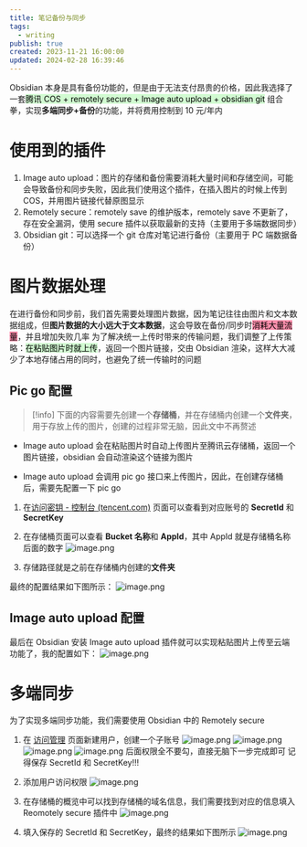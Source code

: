 ```yaml
---
title: 笔记备份与同步
tags:
  - writing
publish: true
created: 2023-11-21 16:00:00
updated: 2024-02-28 16:39:46
---
```


Obsidian 本身是具有备份功能的，但是由于无法支付昂贵的价格，因此我选择了一套<mark style="background: #BBFABBA6;">腾讯 COS + remotely secure + Image auto upload + obsidian git</mark> 组合拳，实现**多端同步+备份**的功能，并将费用控制到 10 元/年内

# 使用到的插件

1. Image auto upload：图片的存储和备份需要消耗大量时间和存储空间，可能会导致备份和同步失败，因此我们使用这个插件，在插入图片的时候上传到 COS，并用图片链接代替原图显示
2. Remotely secure：remotely save 的维护版本，remotely save 不更新了，存在安全漏洞，使用 secure 插件以获取最新的支持（主要用于多端数据同步）
3. Obsidian git：可以选择一个 git 仓库对笔记进行备份（主要用于 PC 端数据备份）

# 图片数据处理

在进行备份和同步前，我们首先需要处理图片数据，因为笔记往往由图片和文本数据组成，但**图片数据的大小远大于文本数据**，这会导致在备份/同步时<mark style="background: #FF5582A6;">消耗大量流量</mark>，并且增加失败几率
为了解决统一上传时带来的传输问题，我们调整了上传策略：<mark style="background: #BBFABBA6;">在粘贴图片时就上传</mark>，返回一个图片链接，交由 Obsidian 渲染，这样大大减少了本地存储占用的同时，也避免了统一传输时的问题

## Pic go 配置

> [!info]
> 下面的内容需要先创建一个**存储桶**，并在存储桶内创建一个**文件夹**，用于存放上传的图片，创建的过程非常无脑，因此文中不再赘述


- Image auto upload 会在粘贴图片时自动上传图片至腾讯云存储桶，返回一个图片链接，obsidian 会自动渲染这个链接为图片

- Image auto upload 会调用 pic go 接口来上传图片，因此，在创建存储桶后，需要先配置一下 pic go 

1. 在[访问密钥 - 控制台 (tencent.com)](https://console.cloud.tencent.com/cam/capi) 页面可以查看到对应账号的 **SecretId** 和 **SecretKey**

2. 在存储桶页面可以查看 **Bucket 名称**和 **AppId**，其中 AppId 就是存储桶名称后面的数字 
	![image.png](https://obsidian-pic-1258776558.cos.ap-nanjing.myqcloud.com/blog/20231121204832.png)
	
3. 存储路径就是之前在存储桶内创建的**文件夹**

最终的配置结果如下图所示：
![image.png](https://obsidian-pic-1258776558.cos.ap-nanjing.myqcloud.com/blog/20231121204328.png)

## Image auto upload 配置

最后在 Obsidian 安装 Image auto upload 插件就可以实现粘贴图片上传至云端功能了，我的配置如下：
![image.png](https://obsidian-pic-1258776558.cos.ap-nanjing.myqcloud.com/blog/20231121210013.png)
# 多端同步

为了实现多端同步功能，我们需要使用 Obsidian 中的 Remotely secure

1. 在 [访问管理](https://console.cloud.tencent.com/cam/overview) 页面新建用户，创建一个子账号
	![image.png](https://obsidian-pic-1258776558.cos.ap-nanjing.myqcloud.com/blog/20231121214223.png)
	![image.png](https://obsidian-pic-1258776558.cos.ap-nanjing.myqcloud.com/blog/20231121214327.png)
	![image.png](https://obsidian-pic-1258776558.cos.ap-nanjing.myqcloud.com/blog/20231121214353.png)
	![image.png](https://obsidian-pic-1258776558.cos.ap-nanjing.myqcloud.com/blog/20231121214403.png)
	后面权限全不要勾，直接无脑下一步完成即可
	记得保存 SecretId 和 SecretKey!!!

2. 添加用户访问权限
	![image.png](https://obsidian-pic-1258776558.cos.ap-nanjing.myqcloud.com/blog/20231121214654.png)

3. 在存储桶的概览中可以找到存储桶的域名信息，我们需要找到对应的信息填入 Reomotely secure 插件中
	![image.png](https://obsidian-pic-1258776558.cos.ap-nanjing.myqcloud.com/blog/20231121214823.png)

4. 填入保存的 SecretId 和 SecretKey，最终的结果如下图所示
	![image.png](https://obsidian-pic-1258776558.cos.ap-nanjing.myqcloud.com/blog/20231121210333.png)
